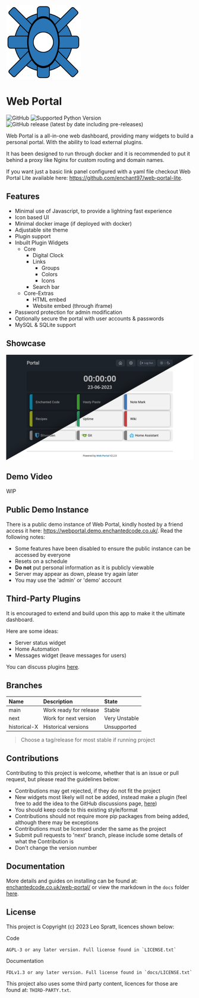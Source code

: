 <img src="web_portal/static/icon.svg" width=200 height=200>

# Web Portal
![GitHub](https://img.shields.io/github/license/enchant97/web-portal?style=flat-square)
![Supported Python Version](https://img.shields.io/badge/python%20version-3.11-blue?style=flat-square)
![GitHub release (latest by date including pre-releases)](https://img.shields.io/github/v/release/enchant97/web-portal?include_prereleases&label=latest%20release&style=flat-square)

Web Portal is a all-in-one web dashboard, providing many widgets to build a personal portal. With the ability to load external plugins.

It has been designed to run through docker and it is recommended to put it behind a proxy like Nginx for custom routing and domain names.

If you want just a basic link panel configured with a yaml file checkout Web Portal Lite available here: <https://github.com/enchant97/web-portal-lite>.

## Features
- Minimal use of Javascript, to provide a lightning fast experience
- Icon based UI
- Minimal docker image (if deployed with docker)
- Adjustable site theme
- Plugin support
- Inbuilt Plugin Widgets
  - Core
    - Digital Clock
    - Links
      - Groups
      - Colors
      - Icons
    - Search bar
  - Core-Extras
    - HTML embed
    - Website embed (through iframe)
- Password protection for admin modification
- Optionally secure the portal with user accounts & passwords
- MySQL & SQLite support

## Showcase
[![web-portal showcase image, showing dark and light themes](docs/assets/portal-view.png)](docs/assets/portal-view.png)

## Demo Video
WIP

## Public Demo Instance
There is a public demo instance of Web Portal, kindly hosted by a friend access it here: <https://webportal.demo.enchantedcode.co.uk/>. Read the following notes:

- Some features have been disabled to ensure the public instance can be accessed by everyone
- Resets on a schedule
- **Do not** put personal information as it is publicly viewable
- Server may appear as down, please try again later
- You may use the 'admin' or 'demo' account

## Third-Party Plugins
It is encouraged to extend and build upon this app to make it the ultimate dashboard.

Here are some ideas:
- Server status widget
- Home Automation
- Messages widget (leave messages for users)

You can discuss plugins [here](https://github.com/enchant97/web-portal/discussions/categories/third-party-plugins).

## Branches
| Name         | Description            | State         |
| :----------- | :--------------------- | :------------ |
| main         | Work ready for release | Stable        |
| next         | Work for next version  | Very Unstable |
| historical-X | Historical versions    | Unsupported   |

> Choose a tag/release for most stable if running project

## Contributions
Contributing to this project is welcome, whether that is an issue or pull request, but please read the guidelines below:

- Contributions may get rejected, if they do not fit the project
- New widgets most likely will not be added, instead make a plugin (feel free to add the idea to the GitHub discussions page, [here](https://github.com/enchant97/web-portal/discussions/categories/ideas))
- You should keep code to this existing style/format
- Contributions should not require more pip packages from being added, although there may be exceptions
- Contributions must be licensed under the same as the project
- Submit pull requests to 'next' branch, please include some details of what the Contribution is
- Don't change the version number

## Documentation
More details and guides on installing can be found at: [enchantedcode.co.uk/web-portal/](https://enchantedcode.co.uk/web-portal/) or view the markdown in the `docs` folder [here](docs/index.md).

## License
This project is Copyright (c) 2023 Leo Spratt, licences shown below:

Code

    AGPL-3 or any later version. Full license found in `LICENSE.txt`

Documentation

    FDLv1.3 or any later version. Full license found in `docs/LICENSE.txt`

This project also uses some third party content, licences for those are found at: `THIRD-PARTY.txt`.
